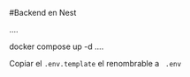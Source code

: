 #Backend en Nest

....

docker compose  up -d
....

Copiar el ```.env.template``` el renombrable a ``` .env```